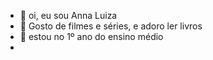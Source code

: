 - 👋 oi, eu sou Anna Luiza
- 👀 Gosto de filmes e séries, e adoro ler livros
- 🌱 estou no 1º ano do ensino médio
- 

<!---
annakailer/annakailer is a ✨ special ✨ repository because its `README.md` (this file) appears on your GitHub profile.
You can click the Preview link to take a look at your changes.
--->
